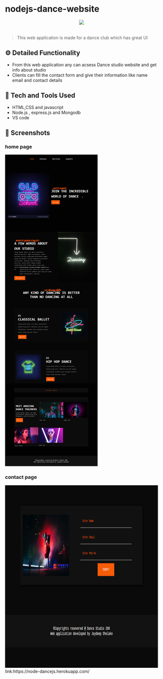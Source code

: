 # nodejs-dance-website
<div align="center">
  <img width="200px" src="https://img.icons8.com/dusk/2x/dancing.png"/>
</div>
<br>

> This web application is made for  a dance club which has great UI 


## ⚙️ Detailed Functionality
* From this web application any can acsess Dance studio website and get info about studio
* Clients can fill the contact form and give their information like name email and contact details
 
## 🚀 Tech and Tools Used

* HTML,CSS and javascript
* Node.js , express.js and Mongodb
* VS code


## 📸 Screenshots
### home page
<img src="node-dancejs.herokuapp.com_.png">

### contact page
<img src="node-dancejs.herokuapp.com_contact.png" width="800px" height="600px">
link:https://node-dancejs.herokuapp.com/
